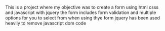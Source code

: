 This is a project where my objective was to create a form using html csss and javascript with jquery 
the form includes form validation and multiple options for you to select from when using thye form jquery has been used heavily to 
remove javascript dom code